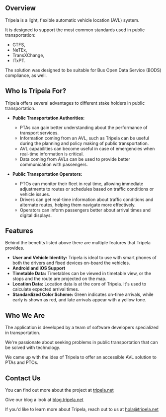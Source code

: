 ## Overview

Tripela is a light, flexible automatic vehicle location (AVL) system.

It is designed to support the most common standards used in public transportation:
- GTFS,
- NeTEx,
- TransXChange,
- ITxPT.

The solution was designed to be suitable for Bus Open Data Service (BODS) compliance, as well.

## Who Is Tripela For?

Tripela offers several advantages to different stake holders in public transportation.

- **Public Transportation Authorities:**
	- PTAs can gain better understanding about the performance of transport services.
	- Information coming from an AVL, such as Tripela can be useful during the planning and policy making of public transportation.
	- AVL capabilities can become useful in case of emergencies when real-time information is critical.
	- Data coming from AVLs can be used to provide better communication with passengers.

- **Public Transportation Operators:**
    - PTOs can monitor their fleet in real time, allowing immediate adjustments to routes or schedules based on traffic conditions or vehicle issues.
	- Drivers can get real-time information about traffic conditions and alternate routes, helping them navigate more effectively.
	- Operators can inform passengers better about arrival times and digital displays.

## Features

Behind the benefits listed above there are multiple features that Tripela provides.

- **User and Vehicle Identity:** Tripela is ideal to use with smart phones of both the drivers and fixed devices on-board the vehicles.
- **Android and iOS Support**
- **Timetable Data:** Timetables can be viewed in timetable view, or the stops and the route are projected on the map.
- **Location Data:** Location data is at the core of Tripela. It's used to calculate expected arrival times.
- **Standardized Color Scheme:** Green indicates on-time arrivals, while early is shown as red, and late arrivals appear with a yellow tone.

## Who We Are

The application is developed by a team of software developers specialized in transportation.

We're passionate about seeking problems in public transportation that can be solved with technology.

We came up with the idea of Tripela to offer an accessible AVL solution to PTAs and PTOs.

## Contact Us

You can find out more about the project at [tripela.net](tripela.net)

Give our blog a look at [blog.tripela.net](blog.tripela.net)

If you'd like to learn more about Tripela, reach out to us at [hola@tripela.net](mailto:hola@tripela.net)
